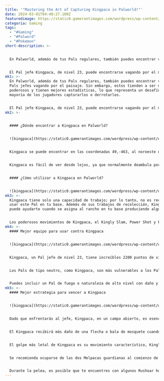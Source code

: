 ```yaml
---
title: '"Mastering the Art of Capturing Kingpaca in Palworld!"'
date: 2024-03-01T04:40:27.100Z
featuredimage: https://static0.gamerantimages.com/wordpress/wp-content/uploads/2024/02/kingpaca-palworld.jpg?q=50&fit=contain&w=1140&h=&dpr=1.5
categoria: Gaming
tags:
  - "#Gaming"
  - "#Palword"
  - "#Pokemon"
short-description: >-
  

  En Palworld, además de tus Pals regulares, también puedes encontrar varios Pals jefes vagando por el paisaje. Sin embargo, estos tienden a ser mucho más poderosos y tienen mejores estadísticas, lo que representa un desafío para la mayoría de los jugadores capturarlos o derrotarlos.


  El Pal jefe Kingpaca, de nivel 23, puede encontrarse vagando por el mapa bajo la atenta mirada de dos Melpacas. El comandante supremo de la pelusa es un oponente formidable en comb.
mk1: >-
  En Palworld, además de tus Pals regulares, también puedes encontrar varios
  Pals jefes vagando por el paisaje. Sin embargo, estos tienden a ser mucho más
  poderosos y tienen mejores estadísticas, lo que representa un desafío para la
  mayoría de los jugadores capturarlos o derrotarlos.


  El Pal jefe Kingpaca, de nivel 23, puede encontrarse vagando por el mapa bajo la atenta mirada de dos Melpacas. El comandante supremo de la pelusa es un oponente formidable en combate, por lo que deberás planificar con anticipación y ejecutar tu enfoque con habilidad si esperas capturar al Pal jefe durante tu aventura en Palworld.
mk2: >-
  

  #### ¿Dónde encontrar a Kingpaca en Palworld?


  ![kingpaca](https://static0.gamerantimages.com/wordpress/wp-content/uploads/2024/02/kingpaca-location-palworld.jpg?q=50&fit=crop&w=1500&dpr=1.5 "kingpaca")


  Kingpaca se puede encontrar en las coordenadas 49,-463, al noroeste del Pequeño Asentamiento, cerca del punto de viaje rápido. Es uno de los primeros Pals jefes que encontrarás al explorar la región alrededor de tu base. Para localizar a Kingpaca, viaja rápido al Pequeño Asentamiento y avanza hacia las coordenadas dadas.


  Kingpaca es fácil de ver desde lejos, ya que normalmente deambula por un área abierta y también debido a su enorme tamaño. Tendrás que luchar contra el gigantesco Pal peludo en este campo abierto, lo que puede ser un gran desafío ya que no tendrás nada que usar como cobertura durante la pelea.


  #### ¿Cómo utilizar a Kingpaca en Palworld?


  ![kingpaca](https://static0.gamerantimages.com/wordpress/wp-content/uploads/2024/02/fighting-kingpaca-palworld.jpg?q=50&fit=crop&w=1500&dpr=1.5 "kingpaca")
mk3: >-
  Kingpaca tiene solo una capacidad de trabajo; por lo tanto, no es recomendable
  usar este Pal en tu base. Además de sus trabajos de recolección, Kingpaca
  puede ayudarte cuando se asigna al rancho en tu base produciendo algo de lana.


  Los poderosos movimientos de Kingpaca, el Kingly Slam, Power Shot y Power Bomb, lo convierten en un oponente formidable en combate. La habilidad compañera de Kingpaca, Rey de los Músculos, te ayudará a llevar más peso mientras atraviesas el paisaje aumentando tu capacidad de carga. Kingpaca puede ser un monte útil al principio del juego porque también puede ejecutar eficazmente ataques de largo alcance en combate.
mk4: >-
  #### Mejor equipo para usar contra Kingpaca


  ![kingpaca](https://static0.gamerantimages.com/wordpress/wp-content/uploads/2024/01/palworld-hoocrates-base-1.jpg?q=50&fit=crop&w=1500&dpr=1.5 "kingpaca")


  Kingpaca, un Pal jefe de nivel 23, tiene increíbles 2200 puntos de vida, lo que lo hace extremadamente difícil de derrotar. Para abordar esto y mantener las probabilidades a tu favor, debes desplegar algunos de tus Pals más fuertes durante la pelea.


  Los Pals de tipo neutro, como Kingpaca, son más vulnerables a los Pals de tipo oscuro. Por lo tanto, Pals de tipo oscuro como Hoocrates, Daedream, Nox y otros son la elección ideal para desplegar contra Kingpaca en la batalla.


  Puedes incluir un Pal de fuego o naturaleza de alto nivel con daño y habilidades de ataque serias, junto con tus Pals de tipo oscuro. Estos Pals pueden infligir daño inicial al oponente, mientras que los Pals de tipo oscuro manejan los puntos de vida que quedan. Una vez que se agoten los puntos de vida de Kingpaca, usa una esfera de Pal, idealmente una Mega Esfera, para capturarlo.
mk5: >-
  #### Mejor estrategia para vencer a Kingpaca


  ![kingpaca](https://static0.gamerantimages.com/wordpress/wp-content/uploads/2024/02/palworld-players-using-weapons-against-a-kingpaca.jpg?q=50&fit=crop&w=1500&dpr=1.5 "kingpaca")


  Dado que enfrentarás al jefe, Kingpaca, en un campo abierto, es esencial ser lo más móvil posible y llevar contigo armas de largo alcance. Al principio, los arcos y flechas de fuego son una excelente opción. Sin embargo, si has adquirido el mosquete, asegúrate de llevar el arma y tener suficiente munición durante la pelea.


  El Kingpaca recibirá más daño de una flecha o bala de mosquete cuando se apunte a la cabeza; por lo tanto, apunta a la cabeza para reducir los puntos de vida más rápidamente. Sin embargo, también debes concentrarte en protegerte de los guardias durante el combate, por lo que atacar no es tu única preocupación.


  El golpe más letal de Kingpaca es su movimiento característico, Kingly Slam, en el que el Pal se lanzará al aire y se arrojará al suelo, causando daño en área tanto a ti como a tu Pal. Cuando veas al Kingpaca saltar alto, retrocede rápidamente para evitar el ataque.


  Se recomienda ocuparse de las dos Melpacas guardianas al comienzo de la pelea, ya que pueden resultar bastante molestas. Tener el mosquete en tu inventario hará este trabajo mucho más fácil, ya que puede matar a una Melpaca de un solo disparo.


  Durante la pelea, es posible que te encuentres con algunos Rushoar hostiles que te ataquen, lo que desviará la atención de tu Pal. Si esto sucede, derriba a los Rushoars lo antes posible y luego concéntrate en derribar al Kingpaca.
---
```


